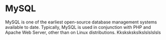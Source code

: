 #  MySQL

MySQL is one of the earliest open-source database management systems available to date. 
Typically, MySQL is used in conjunction with PHP and Apache Web Server, other than on Linux distributions.
Kkskskskslkslslslslsls
